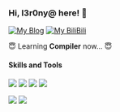 ### Hi, I3r0ny@ here! 👋

[![My Blog](https://img.shields.io/badge/Blog-I3r0ny%40-%23760f10?style=flat-square&logo=Notion&logoColor=white)](https://i3r0nya.github.io/)
[![My BiliBili](https://img.shields.io/badge/BiliBili-%E5%A4%9C%E3%81%A8%E6%B5%B7-%2389c3eb?style=flat-square&logo=Bilibili&logoColor=white)](https://space.bilibili.com/3805775)

:innocent: Learning **Compiler** now... :innocent:

#### Skills and Tools

[![](https://img.shields.io/badge/-C++-008e74?style=flat-square&logo=C%2B%2B&logoColor=white)](https://en.cppreference.com/w/)
[![](https://img.shields.io/badge/-Python-3e74a2?style=flat-square&logo=Python&logoColor=white)](https://www.python.org/)
[![](https://img.shields.io/badge/-Markdown-7967c3?style=flat-square&logo=Markdown&logoColor=white)]()
[![](https://img.shields.io/badge/-Go-50d0d0?style=flat-square&logo=Go&logoColor=white)]()

[![](https://img.shields.io/badge/IDE-Visual%20Studio%20Code-blue?style=flat-square&logo=visual-studio-code&logoColor=ffffff)](https://code.visualstudio.com/)
[![](https://img.shields.io/badge/Editor-Vim-019733?style=flat-square&logo=vim&logoColor=ffffff)](https://www.vim.org/)
